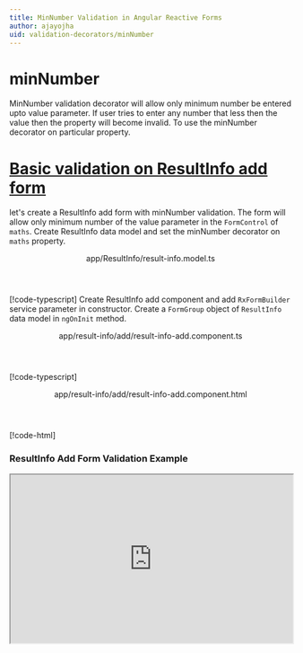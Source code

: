 ```yaml
---
title: MinNumber Validation in Angular Reactive Forms
author: ajayojha
uid: validation-decorators/minNumber
---
```

# minNumber
MinNumber validation decorator will allow only minimum number be entered upto value parameter. If user tries to enter any number that less then the value then the property will become invalid. To use the minNumber decorator on particular property.
 
# [Basic validation on ResultInfo add form  ](#tab/basic-validation-on-ResultInfo-add-form)
let's create a ResultInfo add form with minNumber validation. The form will allow only minimum number of the value parameter in the `FormControl` of `maths`. 
Create ResultInfo data model and set the minNumber decorator on `maths` property.
<header class="header-tab-title">app/ResultInfo/result-info.model.ts</header>

[!code-typescript[](../../examples/reactive-form-validators/minNumber/rxweb-minNumber-validation-add-angular-reactive-form/src/app/result-info/result-info.model.ts?highlight=5)]
Create ResultInfo add component and add `RxFormBuilder` service parameter in constructor. Create a `FormGroup` object of `ResultInfo` data model in `ngOnInit` method.
<header class="header-tab-title">app/result-info/add/result-info-add.component.ts</header>

[!code-typescript[](../../examples/reactive-form-validators/minNumber/rxweb-minNumber-validation-add-angular-reactive-form/src/app/result-info/add/result-info-add.component.ts?highlight=17,21-22)]
<header class="header-tab-title">app/result-info/add/result-info-add.component.html</header>

[!code-html[](../../examples/reactive-form-validators/minNumber/rxweb-minNumber-validation-add-angular-reactive-form/src/app/result-info/add/result-info-add.component.html)]

<h3>ResultInfo Add Form Validation Example</h3>
<iframe src="https://stackblitz.com/edit/rxweb-minNumber-validation-add-angular-reactive-form?embed=1&file=src/styles.css&hideExplorer=1&hideNavigation=1&view=preview" width="100%" height="300">

# [Basic validation on ResultInfo edit  form](#tab/basic-validation-on-ResultInfo-edit-form)
<header class="header-tab-title">app/ResultInfo/result-info.model.ts</header>

[!code-typescript[](../../examples/reactive-form-validators/minNumber/rxweb-minNumber-validation-edit-angular-reactive-form/src/app/result-info/result-info.model.ts?highlight=5)]
<header class="header-tab-title">app/result-info/edit/result-info-edit.component.ts</header>

[!code-typescript[](../../examples/reactive-form-validators/minNumber/rxweb-minNumber-validation-edit-angular-reactive-form/src/app/result-info/edit/result-info-edit.component.ts?highlight=17,21-22)]
<header class="header-tab-title">app/result-info/edit/result-info-edit.component.html</header>

[!code-html[](../../examples/reactive-form-validators/minNumber/rxweb-minNumber-validation-edit-angular-reactive-form/src/app/result-info/edit/result-info-edit.component.html)]

<h3>ResultInfo Edit Form Validation Example</h3>
<iframe src="https://stackblitz.com/edit/rxweb-minNumber-validation-edit-angular-reactive-form?embed=1&file=src/styles.css&hideExplorer=1&hideNavigation=1&view=preview" width="100%" height="300">

---

# NumberConfig 
message and conditional expression options are not mandatory to use in the `@minNumber()` decorator but value is mandatory. If needed then use the below options.


|Option | Description |
|--- | ---- |
|[conditionalExpression](#conditionalExpression) | Min Number validation should be applied if the condition is matched in the `conditionalExpression` function. Validation framework will pass two parameters at the time of `conditionalExpression` check. Those two parameters are current `FormGroup` value and root `FormGroup` value. You can apply the condition on respective object value.If there is need of dynamic validation means it is not fixed in client code, it will change based on some criterias. In this scenario you can bind the expression based on the expression value is coming from the web server in `string` format. The `conditionalExpression` will work as same as client function. |
|[message](#message) | To override the global configuration message and show the custom message on particular control property. |
|[value](#value) | enter value which you want to restrict number in the property |

## conditionalExpression 
Type :  `Function`  |  `string` 

Min Number validation should be applied if the condition is matched in the `conditionalExpression` function. Validation framework will pass two parameters at the time of `conditionalExpression` check. Those two parameters are current `FormGroup` value and root `FormGroup` value. You can apply the condition on respective object value.
If there is need of dynamic validation means it is not fixed in client code, it will change based on some criterias. In this scenario you can bind the expression based on the expression value is coming from the web server in `string` format. The `conditionalExpression` will work as same as client function.
 
> Binding `conditionalExpression` with `Function` object.
<header class="header-title">result-info.model.ts (ResultInfo class property)</header>

[!code-typescript[](../../examples/reactive-form-validators/minNumber/complete-rxweb-minNumber-validation-add-angular-reactive-form/src/app/result-info/result-info.model.ts#L10-L11)]

 
> Binding `conditionalExpression` with `string` datatype.
<header class="header-title">result-info.model.ts (ResultInfo class property)</header>

[!code-typescript[](../../examples/reactive-form-validators/minNumber/complete-rxweb-minNumber-validation-add-angular-reactive-form/src/app/result-info/result-info.model.ts#L10-L11)]

## message 
Type :  `string` 

To override the global configuration message and show the custom message on particular control property.
 
<header class="header-title">result-info.model.ts (ResultInfo class property)</header>

[!code-typescript[](../../examples/reactive-form-validators/minNumber/complete-rxweb-minNumber-validation-add-angular-reactive-form/src/app/result-info/result-info.model.ts#L7-L8)]

## value 
Type :  `number` 

enter value which you want to restrict number in the property
 
<header class="header-title">result-info.model.ts (ResultInfo class property)</header>

[!code-typescript[](../../examples/reactive-form-validators/minNumber/complete-rxweb-minNumber-validation-add-angular-reactive-form/src/app/result-info/result-info.model.ts#L7-L8)]


# minNumber Validation Complete Example
# [ResultInfo Model](#tab/complete-result-info)
<header class="header-tab-title">app/result-info/result-info.model.ts</header>

[!code-typescript[](../../examples/reactive-form-validators/minNumber/complete-rxweb-minNumber-validation-add-angular-reactive-form/src/app/result-info/result-info.model.ts)]

# [Address Info Add Component](#tab/complete-result-info-add-component)
<header class="header-tab-title">app/result-info/add/result-info-add.component.ts</header>

[!code-typescript[](../../examples/reactive-form-validators/minNumber/complete-rxweb-minNumber-validation-add-angular-reactive-form/src/app/result-info/add/result-info-add.component.ts)]

# [Address Info Add Html Component](#tab/complete-result-info-add-html-component)
<header class="header-tab-title">app/result-info/add/result-info-add.component.html</header>

[!code-html[](../../examples/reactive-form-validators/minNumber/complete-rxweb-minNumber-validation-add-angular-reactive-form/src/app/result-info/add/result-info-add.component.html)]

# [Working Example](#tab/complete-working-example)
<iframe src="https://stackblitz.com/edit/complete-rxweb-minNumber-validation-add-angular-reactive-form?embed=1&file=src/app/address-info/address&hideNavigation=1&view=preview" width="100%" height="500">

---

# Dynamic Alpha Validation Complete Example
# [ResultInfo Model](#tab/dynamic-result-info)
<header class="header-tab-title">app/result-info/result-info.model.ts</header>

[!code-typescript[](../../examples/reactive-form-validators/minNumber/dynamic-rxweb-minNumber-validation-add-angular-reactive-form/src/app/result-info/result-info.model.ts)]

# [Address Info Add Component](#tab/dynamic-result-info-add-component)
<header class="header-tab-title">app/result-info/add/result-info-add.component.ts</header>

[!code-typescript[](../../examples/reactive-form-validators/minNumber/dynamic-rxweb-minNumber-validation-add-angular-reactive-form/src/app/result-info/add/result-info-add.component.ts)]

# [Address Info Add Html Component](#tab/dynamic-result-info-add-html-component)
<header class="header-tab-title">app/result-info/add/result-info-add.component.html</header>

[!code-html[](../../examples/reactive-form-validators/minNumber/dynamic-rxweb-minNumber-validation-add-angular-reactive-form/src/app/result-info/add/result-info-add.component.html)]

# [Working Example](#tab/dynamic-working-example)
<iframe src="https://stackblitz.com/edit/dynamic-rxweb-minNumber-validation-add-angular-reactive-form?embed=1&file=src/app/address-info/address&hideNavigation=1&view=preview" width="100%" height="500">

---






